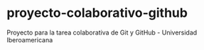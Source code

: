 # proyecto-colaborativo-github
Proyecto para la tarea colaborativa de Git y GitHub - Universidad Iberoamericana
